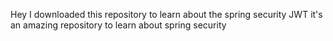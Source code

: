 Hey I downloaded this repository to learn about the spring security JWT it's an amazing repository to 
learn about spring security


